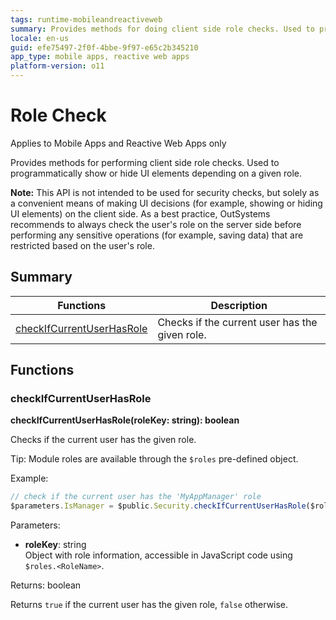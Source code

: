 ```yaml
---
tags: runtime-mobileandreactiveweb
summary: Provides methods for doing client side role checks. Used to programmatically show or hide UI elements depending on a given role.
locale: en-us
guid: efe75497-2f0f-4bbe-9f97-e65c2b345210
app_type: mobile apps, reactive web apps
platform-version: o11
---
```


# Role Check

<div class="info" markdown="1">

Applies to Mobile Apps and Reactive Web Apps only

</div>

Provides methods for performing client side role checks. Used to programmatically show or hide UI elements depending on a given role.

**Note:** This API is not intended to be used for security checks, but solely as a convenient means of making UI decisions (for example, showing or hiding UI elements) on the client side. As a best practice, OutSystems recommends to always check the user's role on the server side before performing any sensitive operations (for example, saving data) that are restricted based on the user's role.

## Summary

|Functions|Description|
|---|---|
|[checkIfCurrentUserHasRole](rolecheck.md#checkifcurrentuserhasrole)|Checks if the current user has the given role.|

## Functions

### checkIfCurrentUserHasRole

**checkIfCurrentUserHasRole(roleKey: string): boolean**

Checks if the current user has the given role.

Tip: Module roles are available through the `$roles` pre-defined object.

Example:

```javascript
// check if the current user has the 'MyAppManager' role
$parameters.IsManager = $public.Security.checkIfCurrentUserHasRole($roles.MyAppManager);
```

Parameters:

* **roleKey**: string<br/> Object with role information, accessible in JavaScript code using `$roles.<RoleName>`.

Returns: boolean

Returns `true` if the current user has the given role, `false` otherwise.
